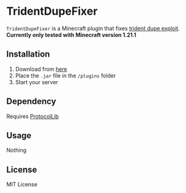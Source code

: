 # TridentDupeFixer

`TridentDupeFixer` is a Minecraft plugin that fixes [trident dupe exploit](https://github.com/Killetx/TridentDupe).  
**Currently only tested with Minecraft version 1.21.1**

## Installation

1. Download from [here](https://github.com/simnple/TridentDupeFixer/releases/tag/v1.0)
2. Place the `.jar` file in the `/plugins` folder
3. Start your server

## Dependency

Requires [ProtocolLib](https://www.spigotmc.org/resources/protocollib.1997/)

## Usage

Nothing

## License

MIT License
